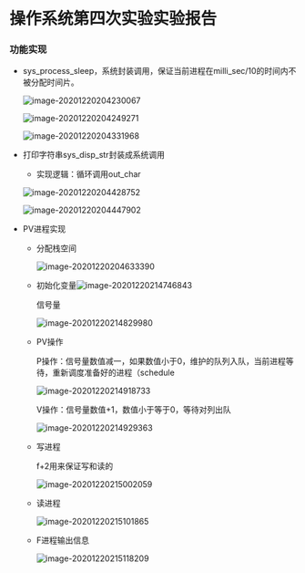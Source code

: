 # 操作系统第四次实验实验报告

### 功能实现

- sys_process_sleep，系统封装调用，保证当前进程在milli_sec/10的时间内不被分配时间片。

  ![image-20201220204230067](C:\Users\Lenovo\AppData\Roaming\Typora\typora-user-images\image-20201220204230067.png)

  ![image-20201220204249271](C:\Users\Lenovo\AppData\Roaming\Typora\typora-user-images\image-20201220204249271.png)

  ![image-20201220204331968](C:\Users\Lenovo\AppData\Roaming\Typora\typora-user-images\image-20201220204331968.png)

- 打印字符串sys_disp_str封装成系统调用

  - 实现逻辑：循环调用out_char

  ![image-20201220204428752](C:\Users\Lenovo\AppData\Roaming\Typora\typora-user-images\image-20201220204428752.png)

  ![image-20201220204447902](C:\Users\Lenovo\AppData\Roaming\Typora\typora-user-images\image-20201220204447902.png)

- PV进程实现

  - 分配栈空间

    ![image-20201220204633390](C:\Users\Lenovo\AppData\Roaming\Typora\typora-user-images\image-20201220204633390.png)

  - 初始化变量![image-20201220214746843](C:\Users\Lenovo\AppData\Roaming\Typora\typora-user-images\image-20201220214746843.png)

    信号量

    ![image-20201220214829980](C:\Users\Lenovo\AppData\Roaming\Typora\typora-user-images\image-20201220214829980.png)

  - PV操作

    P操作：信号量数值减一，如果数值小于0，维护的队列入队，当前进程等待，重新调度准备好的进程（schedule

    ![image-20201220214918733](C:\Users\Lenovo\AppData\Roaming\Typora\typora-user-images\image-20201220214918733.png)

    V操作：信号量数值+1，数值小于等于0，等待对列出队

    ![image-20201220214929363](C:\Users\Lenovo\AppData\Roaming\Typora\typora-user-images\image-20201220214929363.png)

  - 写进程

    f+2用来保证写和读的

    ![image-20201220215002059](C:\Users\Lenovo\AppData\Roaming\Typora\typora-user-images\image-20201220215002059.png)

  - 读进程

    ![image-20201220215101865](C:\Users\Lenovo\AppData\Roaming\Typora\typora-user-images\image-20201220215101865.png)

  - F进程输出信息

    ![image-20201220215118209](C:\Users\Lenovo\AppData\Roaming\Typora\typora-user-images\image-20201220215118209.png)
